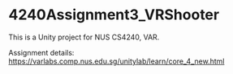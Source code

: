 # 4240Assignment3_VRShooter

This is a Unity project for NUS CS4240, VAR.

Assignment details:
https://varlabs.comp.nus.edu.sg/unitylab/learn/core_4_new.html
